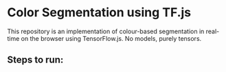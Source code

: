 # Color Segmentation using TF.js
This repository is an implementation of colour-based segmentation in real-time on the browser using TensorFlow.js. No models, purely tensors.

## Steps to run:


